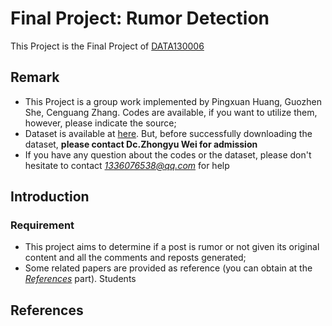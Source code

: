 # Final Project: Rumor Detection
This Project is the Final Project of [DATA130006](http://www.sdspeople.fudan.edu.cn/zywei/DATA130006/index.html)

## Remark
* This Project is a group work implemented by Pingxuan Huang, Guozhen She, Cenguang Zhang. Codes are available, if you want to utilize them, however, please indicate the source;
* Dataset is available at [here](http://www.sdspeople.fudan.edu.cn/zywei/DATA130006/final-project/index.html). But, before successfully downloading the dataset, **please contact Dc.Zhongyu Wei for admission**
* If you have any question about the codes or the dataset, please don't hesitate to contact *1336076538@qq.com* for help

## Introduction
### Requirement
* This project aims to determine if a post is rumor or not given its original content and all the comments and reposts generated;
* Some related papers are provided as reference (you can obtain at the [*References*](References) part). Students


## References

